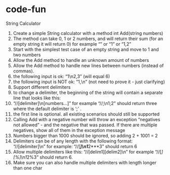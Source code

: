 # code-fun
String Calculator
 
1.	Create a simple String calculator with a method int Add(string numbers) 
1.	The method can take 0, 1 or 2 numbers, and will return their sum (for an empty string it will return 0) for example “” or “1” or “1,2”
2.	Start with the simplest test case of an empty string and move to 1 and two numbers
2.	Allow the Add method to handle an unknown amount of numbers
3.	Allow the Add method to handle new lines between numbers (instead of commas). 
1.	the following input is ok:  “1\n2,3”  (will equal 6)
2.	the following input is NOT ok:  “1,\n” (not need to prove it - just clarifying)
4.	Support different delimiters 
1.	to change a delimiter, the beginning of the string will contain a separate line that looks like this: 
2.	“//[delimiter]\n[numbers…]” for example “//;\n1;2” should return three where the default delimiter is ‘;’ .
3.	the first line is optional. all existing scenarios should still be supported
5.	Calling Add with a negative number will throw an exception “negatives not allowed” - and the negative that was passed. If there are multiple negatives, show all of them in the exception message
6.	Numbers bigger than 1000 should be ignored, so adding 2 + 1001  = 2
7.	Delimiters can be of any length with the following format:  “//[delimiter]\n” for example: “//[***]\n1***2***3” should return 6
8.	Allow multiple delimiters like this:  “//[delim1][delim2]\n” for example “//[*][%]\n1*2%3” should return 6.
9.	Make sure you can also handle multiple delimiters with length longer than one char
